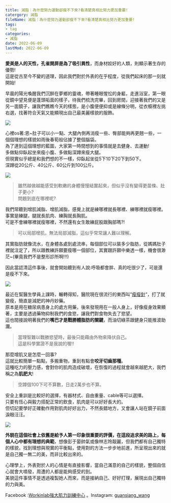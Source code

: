 ```yaml
---
title: 減脂｜為什麼努力運動卻瘦不下來?看清楚真相比努力更加重要!
catergory: 減脂
fileName: 減脂｜為什麼努力運動卻瘦不下來?看清楚真相比努力更加重要!
tags:
- tag
categories:
- 減脂
date: 2022-06-09
lastMod: 2022-06-09
---
```

**愛美是人的天性，孔雀開屏是為了吸引異性**，而身材姣好的人類，則顯示著生存的優勢!  
這是從古至今不變的道理，因此我們對於外表的在乎程度，從我們起床的那一刻就開始!

早晨的陽光喚醒我們沉醉在夢鄉的靈魂，帶著睡眼惺忪的身軀，走進浴室，第一眼從鏡中望見便是蓬頭垢面的樣子，待我們梳洗完畢，回到房間，迎接著我們的又是另一面鏡子，讓我們瞧瞧今天的樣態，是小腹便便抑或是線條分明，從衣櫥裡左挑右選，找著符合天氣又能顯現出自己最美麗樣貌的服飾。

![](https://cdn.jsdelivr.net/gh/xiang0805/blogimage@main/為什麼努力運動卻瘦不下來(1).jpg)

心裡os著:恩~肚子可以小一點、大腿內側再消瘦一些、臀部能夠再更翹一些，一個個理想的樣貌如雨後春筍般佔據了整個腦袋。  
為了達到這個理想的藍圖，大家第一時間想到的事情就是去健身、去運動!  
多做點仰臥起坐來瘦小腹、多做點深蹲來瘦大腿。  
但現實似乎總是和我們想的不一樣，仰臥起坐從5下10下20下到50下。  
深蹲從20公斤、40公斤、60公斤到100公斤。

![](https://cdn.jsdelivr.net/gh/xiang0805/blogimage@main/為什麼努力運動卻瘦不下來(2).jpg)

> 雖然越做越能感受到軟嫩的身體慢慢結實起來，但似乎沒有變得更苗條、肚子更小?  
> 問題到底在哪裡呢?

我們常聽到增肌減脂、增肌減脂，感覺上就是練哪裡就長哪裡、練哪裡就瘦哪裡。  
事實是練腿，腿就長肌肉、練胸就長胸肌。  
可是不會練哪裡就瘦哪裡，不然還有女生敢練屁股跟胸部嗎?!

> 可以局部增肌，無法局部減脂，這似乎常常讓人難以理解。

其實脂肪就像流水，在身體各處到處流串，每個部位可以裝多少脂肪，從媽媽肚子裡就注定了，所以跟教練許願要瘦哪一個部位，其實跟許願中樂透一樣，機會很渺茫~(畢竟我們不是整形診所啊!!!)

因此當認清這件事後，就會開始聽到有人說:呼吸都會胖、真的吃很少了，可是還是瘦不下來。

![](https://cdn.jsdelivr.net/gh/xiang0805/blogimage@main/為什麼努力運動卻瘦不下來(3).jpg)

最近在幫醫生學員上課時，輾轉得知，醫院現在很流行的東西叫”[瘦瘦針](https://www.nejs.app/2021/02/nejm-semaglutide-ozempic-12-once-weekly.html)”，打了就變瘦，簡直是減肥的神丹妙藥。  
原本是用在糖尿病患身上的處方用藥，後來發現用在一般人身上，好像瘦身效果顯著，主要是透過藥物抑制我們的食慾，讓我們對食物失去了慾望。  
這也間接說明著我們的**嘴巴才是戰勝體脂肪的關鍵**，而油切綠茶跟健身只能推波助瀾。

> 當理智難以戰勝慾望時，最後只能藉由外物來降伏自己。  
> 這是科學實證不是我說的喔!!

那麼增肌又是怎麼一回事?  
這就比較簡單一點點，多搬重物，重到有點會**咬牙切齒那種**。  
這種吃力的壓力感，會對你的肌肉造成破壞，在恢復的過程就會越來越肥大，我們稱之為**肌肥大**!

> 空蹲個100下可不算數，日走2萬步也不算。

安全上重訓是比較好的選擇，有器材式、自由重量、cable等可以選擇。  
只要有恆心與毅力搭配正常的飲食，肌肉是可以好好長大的。  
但切記要學好正確動作用對肌肉好好出力，不然長錯地方，又會讓人站在鏡子前面淚眼汪汪。

![](https://cdn.jsdelivr.net/gh/xiang0805/blogimage@main/為什麼努力運動卻瘦不下來(4).jpg)

**外貌在這個社會上依舊是給予人第一印象很重要的評價，在這段追求美的路上，每個人心中都有理想的典範**，想像彭于晏帥氣或像林志玲靓麗，但我們都有自己獨特的樣貌，找到理想與現實的平衡點，使用對的方法一步步地前進，所呈現出來的就是自己獨一無二的美，而非比較出來的。

心理學上，外表對於人的心情是有直接影響，當自己滿意的自己的樣貌，整個自信心就會大噴發，周遭的人都是能夠感受的到。  
美貌這件事情不是透過複製她人而來，而是接納自己、好好打理，展現出自己獨特的力與美。

Facebook :[Workinlab強大肌力訓練中心](https://www.facebook.com/workinlab2018)  。Instagram:  [guansiang_wang](https://www.instagram.com/guansiang_wang/)
